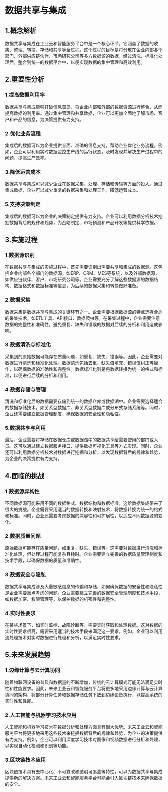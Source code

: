 
<!--
title: 工业云和智能服务平台中的数据共享与集成
subtitle: 工业云和智能服务平台的数据共享与集成
author: 柴浩轩
keyword: 工业云和智能服务平台，数据共享与集成
published: 2024-05-22
topicImg: assets/5/md2.jpg
-->


# 数据共享与集成


## 1.概念解析

数据共享与集成在工业云和智能服务平台中是一个核心环节，它涵盖了数据的收集、整理、转换、存储和共享等全过程。这个过程的目标是将分散在企业内部各个部门、外部供应链伙伴、市场研究公司等多方数据源的数据，经过清洗、标准化处理后，整合到统一的数据平台中，以便实现数据的集中管理和高效利用。


## 2.重要性分析

### 1.提高数据利用率
数据共享与集成能够打破信息孤岛，将企业内部和外部的数据资源进行整合，从而提高数据的利用率。通过集中管理和共享数据，企业可以更加全面地了解市场、客户和产品的信息，为决策提供有力支持。
### 2.优化业务流程
集成后的数据可以为企业提供全面、准确的信息支持，帮助企业优化业务流程。例如，企业可以利用实时数据监控生产线的运行状态，及时发现并解决生产过程中的问题，提高生产效率。
### 3.降低运营成本
数据共享与集成可以减少企业在数据采集、处理、存储和传输等方面的投入。通过集成数据，企业可以减少重复的数据采集和处理工作，降低运营成本。
### 5.支持决策制定
集成后的数据可以为企业的决策制定提供有力支持。企业可以利用数据分析技术挖掘数据背后的规律和趋势，为战略制定、市场预测和产品开发等提供科学依据。


## 3.实施过程

### 1.数据源识别
在数据共享与集成的实施过程中，首先需要识别出需要共享和集成的数据源。这包括企业内部各个部门的数据源，如ERP、CRM、MES等系统，以及外部数据源，如供应链伙伴、客户、市场研究公司等。企业需要充分了解这些数据源的数据结构、数据格式和数据标准等信息，为后续的数据采集和转换做好准备。
### 2.数据采集
数据采集是数据共享与集成的关键环节之一。企业需要根据数据源的特点选择合适的采集技术，如ETL工具、API接口、数据爬虫等。在采集过程中，企业需要注意数据的完整性和准确性，避免重复、缺失和错误的数据对后续的分析和利用造成影响。
### 3.数据清洗与标准化
采集到的原始数据可能存在质量问题，如重复、缺失、错误等。因此，企业需要对数据进行清洗和标准化处理。数据清洗包括去重、缺失值填充、错误值纠正等操作，以确保数据的准确性和完整性。数据标准化则是将数据转换为统一的格式和标准，以便进行后续的分析和利用。
### 4.数据存储与管理
清洗和标准化后的数据需要存储到统一的数据仓库或数据湖中。企业需要选择适合的数据存储技术，如关系型数据库、非关系型数据库或分布式存储系统等。同时，企业还需要建立数据管理制度，确保数据的安全性和隐私性。
### 5.数据共享与利用
最后，企业需要将存储在数据仓库或数据湖中的数据共享给需要使用的部门或人员。这可以通过建立数据服务接口、提供数据可视化工具等方式实现。同时，企业还可以利用数据分析技术对数据进行挖掘和分析，以发现数据背后的规律和趋势，为企业的决策提供有力支持。

## 4.面临的挑战

### 1.数据源异构性
不同数据源可能采用不同的数据格式、数据结构和数据标准，这给数据集成带来了很大的挑战。企业需要采用适当的数据转换和映射技术，将数据转换为统一的格式和标准。同时，企业还需要考虑数据的兼容性和可扩展性，以适应不同数据源的变化。
### 2.数据质量问题
原始数据可能存在质量问题，如重复、缺失、错误等。这需要对数据进行清洗和标准化处理，但处理过程可能复杂且耗时。企业需要建立完善的数据质量管理制度和技术手段，以确保数据的质量和准确性。
### 3.数据安全与隐私
数据共享与集成涉及大量敏感信息的传输和存储，如何确保数据的安全性和隐私性是企业需要重点考虑的问题。企业需要建立完善的数据安全管理制度和技术手段，如数据加密、权限管理等，以保护数据的机密性和完整性。
### 4.实时性要求
在某些场景下，如实时监控、故障诊断等，需要实时获取和处理数据。这对数据的实时性要求很高，需要采用适当的技术手段来满足这一要求。例如，企业可以利用流处理技术对实时数据进行处理和分析，以满足实时性要求。



## 5.未来发展趋势
### 1.边缘计算与云计算协同
随着物联网设备的普及和数据量的不断增加，传统的云计算模式可能无法满足实时性和性能要求。因此，未来工业云和智能服务平台将更多地采用边缘计算与云计算协同的架构，将部分计算任务和数据存储任务下放到边缘设备执行，以提高系统的实时性和性能。
### 2.人工智能与机器学习技术应用
人工智能和机器学习技术在数据分析和处理方面具有很大优势。未来工业云和智能服务平台将更多地采用这些技术来挖掘数据背后的规律和趋势，为企业的决策提供有力支持。例如，企业可以利用深度学习技术对图像和视频数据进行分析和处理，以实现自动化检测和识别等功能。
### 3.区块链技术应用
区块链技术具有去中心化、不可篡改和透明可追溯等特性，可以为数据共享与集成提供新的解决方案。未来工业云和智能服务平台可能会引入区块链技术来确保数据的安全。